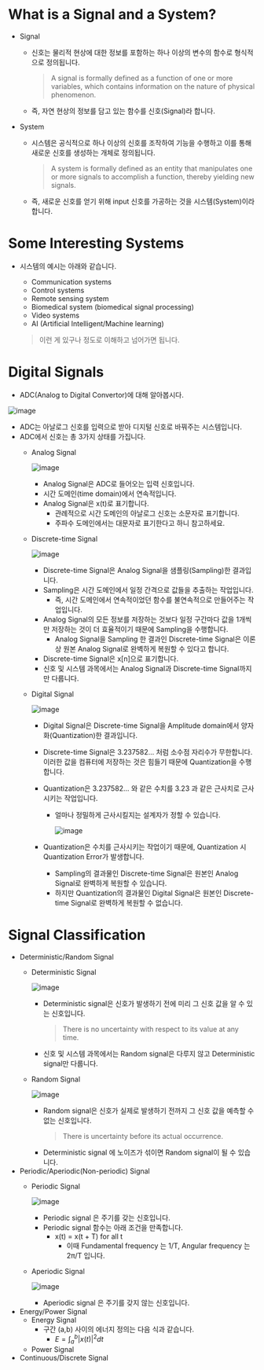 # What is a Signal and a System?

- Signal
    - 신호는 물리적 현상에 대한 정보를 포함하는 하나 이상의 변수의 함수로 형식적으로 정의됩니다.
        
        > A signal is formally defined as a function of one or more
        variables, which contains information on the nature of physical
        phenomenon.
        > 
    - 즉, 자연 현상의 정보를 담고 있는 함수를 신호(Signal)라 합니다.
- System
    - 시스템은 공식적으로 하나 이상의 신호를 조작하여 기능을 수행하고 이를 통해 새로운 신호를 생성하는 개체로 정의됩니다.
        
        > A system is formally defined as an entity that manipulates one or more signals to accomplish a function, thereby yielding new signals.
        > 
    - 즉, 새로운 신호를 얻기 위해 input 신호를 가공하는 것을 시스템(System)이라 합니다.

# Some Interesting Systems

- 시스템의 예시는 아래와 같습니다.
    - Communication systems
    - Control systems
    - Remote sensing system
    - Biomedical system (biomedical signal processing)
    - Video systems
    - AI (Artificial Intelligent/Machine learning)
    
    > 이런 게 있구나 정도로 이해하고 넘어가면 됩니다.
    > 

# Digital Signals

- ADC(Analog to Digital Convertor)에 대해 알아봅시다.

![image](https://github.com/user-attachments/assets/0a50702d-5c2c-4618-a51e-4c444cf2df2d)

- ADC는 아날로그 신호를 입력으로 받아 디지털 신호로 바꿔주는 시스템입니다.
- ADC에서 신호는 총 3가지 상태를 가집니다.
    - Analog Signal
      
        ![image](https://github.com/user-attachments/assets/a66ea5aa-fa40-49b2-b71c-ef7da1a27c4a)

        
        - Analog Signal은 ADC로 들어오는 입력 신호입니다.
        - 시간 도메인(time domain)에서 연속적입니다.
        - Analog Signal은 x(t)로 표기합니다.
            - 관례적으로 시간 도메인의 아날로그 신호는 소문자로 표기합니다.
            - 주파수 도메인에서는 대문자로 표기한다고 하니 참고하세요.
    - Discrete-time Signal
      
        ![image](https://github.com/user-attachments/assets/87dd6451-4c93-4388-9850-9281ea4b8ea0)
        
        - Discrete-time Signal은 Analog Signal을 샘플링(Sampling)한 결과입니다.
        - Sampling은 시간 도메인에서 일정 간격으로 값들을 추출하는 작업입니다.
            - 즉, 시간 도메인에서 연속적이었던 함수를 불연속적으로 만들어주는 작업입니다.
        - Analog Signal의 모든 정보를 저장하는 것보다 일정 구간마다 값을 1개씩만 저장하는 것이 더 효율적이기 때문에 Sampling을 수행합니다.
            - Analog Signal을 Sampling 한 결과인 Discrete-time Signal은 이론상 원본 Analog Signal로 완벽하게 복원할 수 있다고 합니다.
        - Discrete-time Signal은 x[n]으로 표기합니다.
        - 신호 및 시스템 과목에서는 Analog Signal과 Discrete-time Signal까지만 다룹니다.
    - Digital Signal
        
        ![image](https://github.com/user-attachments/assets/2a933011-3b09-422a-8b55-0fd2b45d3798)
        
        - Digital Signal은 Discrete-time Signal을 Amplitude domain에서 양자화(Quantization)한 결과입니다.
        - Discrete-time Signal은 3.237582… 처럼 소수점 자리수가 무한합니다. 이러한 값을 컴퓨터에 저장하는 것은 힘들기 때문에 Quantization을 수행합니다.
        - Quantization은 3.237582… 와 같은 수치를 3.23 과 같은 근사치로 근사시키는 작업입니다.
            - 얼마나 정밀하게 근사시킬지는 설계자가 정할 수 있습니다.
                
                ![image](https://github.com/user-attachments/assets/b2d2fbc0-a527-4db1-a19a-2bfa3af35201)

        - Quantization은 수치를 근사시키는 작업이기 때문에, Quantization 시 Quantization Error가 발생합니다.
            - Sampling의 결과물인 Discrete-time Signal은 원본인 Analog Signal로 완벽하게 복원할 수 있습니다.
            - 하지만 Quantization의 결과물인 Digital Signal은 원본인 Discrete-time Signal로 완벽하게 복원할 수 없습니다.

# Signal Classification

- Deterministic/Random Signal
    - Deterministic Signal
      
      ![image](https://github.com/user-attachments/assets/c1a5b93d-9436-442a-b60c-3ba93702e9b5)
  
        - Deterministic signal은 신호가 발생하기 전에 미리 그 신호 값을 알 수 있는 신호입니다.
            > There is no uncertainty with respect to its value at any time.
            >
        - 신호 및 시스템 과목에서는 Random signal은 다루지 않고 Deterministic signal만 다룹니다.
    - Random Signal
      
        ![image](https://github.com/user-attachments/assets/11c9baae-3479-4791-96f9-615f676eaf0f)
 
        - Random signal은 신호가 실제로 발생하기 전까지 그 신호 값을 예측할 수 없는 신호입니다.
            > There is uncertainty before its actual occurrence.
        - Deterministic signal 에 노이즈가 섞이면 Random signal이 될 수 있습니다.
- Periodic/Aperiodic(Non-periodic) Signal
    - Periodic Signal

      ![image](https://github.com/user-attachments/assets/be3fb9e6-c6d0-42a7-a417-8c1640c280df)
      
        - Periodic signal 은 주기를 갖는 신호입니다.
        - Periodic signal 함수는 아래 조건을 만족합니다.
            - x(t) = x(t + T) for all t
                - 이때 Fundamental frequency 는 1/T, Angular frequency 는 2π/T 입니다.
    - Aperiodic Signal
      
        ![image](https://github.com/user-attachments/assets/e00be867-4999-4851-af5d-a36401b33f6f)
 
        - Aperiodic signal 은 주기를 갖지 않는 신호입니다.
- Energy/Power Signal
    - Energy Signal
      - 구간 (a,b) 사이의 에너지 정의는 다음 식과 같습니다.
        - $E = \int_{a}^{b}{\left\vert x(t) \right\vert^{2} dt}$
    - Power Signal
- Continuous/Discrete Signal
